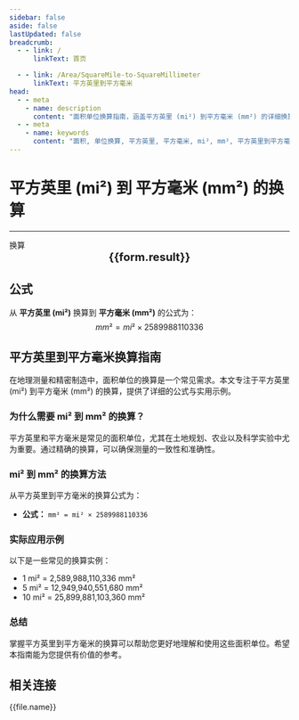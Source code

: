 ```yaml
---
sidebar: false
aside: false
lastUpdated: false
breadcrumb:
  - - link: /
      linkText: 首页

  - - link: /Area/SquareMile-to-SquareMillimeter
      linkText: 平方英里到平方毫米
head:
  - - meta
    - name: description
      content: "面积单位换算指南，涵盖平方英里 (mi²) 到平方毫米 (mm²) 的详细换算公式与说明。"
  - - meta
    - name: keywords
      content: "面积, 单位换算, 平方英里, 平方毫米, mi², mm², 平方英里到平方毫米, 面积换算指南, 平方英里换算平方毫米, 平方英里到平方毫米, 平方毫米换算, 平方英里转平方毫米, 平方毫米计算, 大面积换算, 精密面积测量, 平方英里符号, 平方毫米符号, 面积单位对照, 平方英里换算表, 平方毫米换算公式, 面积转换工具, 平方英里计算, 平方毫米计算器, 面积换算公式, 地理测量单位, 土地规划面积, 大规模面积换算, 平方英里到平方毫米公式, 平方毫米面积计算, 面积单位转换, 精密制造单位, 科学实验面积, 平方英里平方毫米对照表, 面积计算工具, 精密工程单位"
---
```

# 平方英里 (mi²) 到 平方毫米 (mm²) 的换算
---
<script setup>
import { onMounted, reactive, inject, ref } from 'vue'
import { NButton, NForm, NFormItem, NInput, NInputNumber, NSelect, NCard, useMessage,NGrid ,NGi } from 'naive-ui'
import { defineClientComponent } from 'vitepress'
import { Area } from '../files';

const convert = inject('convert')

const form = reactive({
  number: null,
  result: '',
})

const convertHandler = () => {
  if (form.number !== null && !isNaN(form.number)) {
    const convertedValue = parseFloat(form.number) * 2589988110336
    form.result = `${form.number}mi² = ${convertedValue.toFixed(2)}mm²`
  } else {
    form.result = '请输入有效的数值。'
  }
}
</script>

<n-form size="large" :model="form">
  <n-form-item label="平方英里 (mi²)">
    <n-input-number v-model:value="form.number" placeholder="输入平方英里" style="width: 100%" />
  </n-form-item>
  <n-form-item>
    <n-button type="info" @click="convertHandler" block>换算</n-button>
  </n-form-item>
</n-form>

<n-card  embedded :bordered="false" hoverable>
  <div  style="text-align:center;font-size:20px;">
    <strong>{{form.result}}</strong>
  </div>
</n-card>

## 公式

从 **平方英里 (mi²)** 换算到 **平方毫米 (mm²)** 的公式为：
$$ mm² = mi² \times 2589988110336 $$

## 平方英里到平方毫米换算指南

在地理测量和精密制造中，面积单位的换算是一个常见需求。本文专注于平方英里 (mi²) 到平方毫米 (mm²) 的换算，提供了详细的公式与实用示例。

### 为什么需要 mi² 到 mm² 的换算？

平方英里和平方毫米是常见的面积单位，尤其在土地规划、农业以及科学实验中尤为重要。通过精确的换算，可以确保测量的一致性和准确性。

### mi² 到 mm² 的换算方法

从平方英里到平方毫米的换算公式为：

- **公式：** `mm² = mi² × 2589988110336`

### 实际应用示例

以下是一些常见的换算实例：

- 1 mi² = 2,589,988,110,336 mm²
- 5 mi² = 12,949,940,551,680 mm²
- 10 mi² = 25,899,881,103,360 mm²

### 总结

掌握平方英里到平方毫米的换算可以帮助您更好地理解和使用这些面积单位。希望本指南能为您提供有价值的参考。

## 相关连接
<n-grid x-gap="12" :cols="2">
  <n-gi v-for="(file, index) in Area" :key="index">
    <n-button
      text
      tag="a"
      :href="file.path"
      type="info"
    >
      {{file.name}}
    </n-button>
  </n-gi>
</n-grid>
